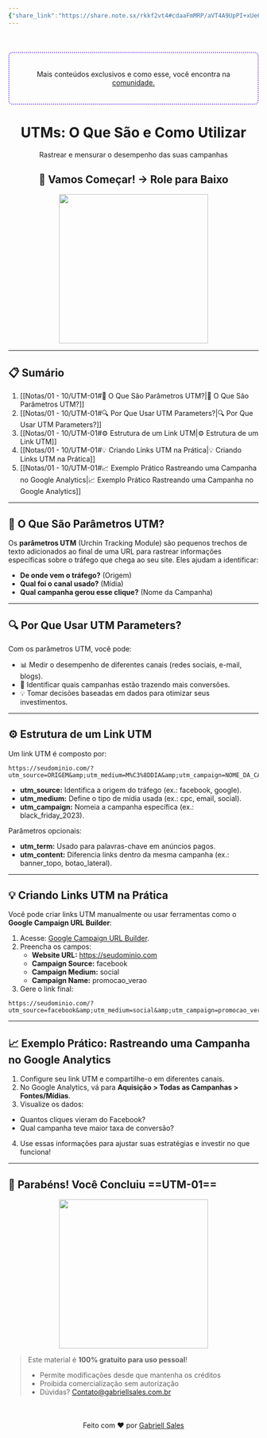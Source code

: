 ```yaml
---
{"share_link":"https://share.note.sx/rkkf2vt4#cdaaFmMRP/aVT4A9UpPI+xUe6IS1f3qEVJWb0GN7TnY","share_updated":"2025-02-06T15:18:54-03:00","title":"UTM-01","Criado":"2025-02-09","dg-publish":true,"dg-home":null,"permalink":"/notas/01-10/utm-01/","dgPassFrontmatter":true}
---
```


<div align="center" style="margin-top:50px; padding:20px; border: 2px dotted #8A5CF4; border-radius: 8px;">
  <p>Mais conteúdos exclusivos e como esse, você encontra na <a href="https://comunidade.gabriellsales.com.br" target="_blank">comunidade.</a></p>
</div>

<div align="center"><h1>UTMs: O Que São e Como Utilizar</h1> <p>Rastrear e mensurar o desempenho das suas campanhas</p> <h2>🚀 Vamos Começar! → Role para Baixo</h2> </div>

<div align="center">
  <img src="https://media.giphy.com/media/xT9IgzoKnwFNmISR8I/giphy.gif" width="300">
</div>

---
## 📋 Sumário 

1. [[Notas/01 - 10/UTM-01#🌟 O Que São Parâmetros UTM?\|🌟 O Que São Parâmetros UTM?]]
2. [[Notas/01 - 10/UTM-01#🔍 Por Que Usar UTM Parameters?\|🔍 Por Que Usar UTM Parameters?]]
3. [[Notas/01 - 10/UTM-01#⚙️ Estrutura de um Link UTM\|⚙️ Estrutura de um Link UTM]]
4. [[Notas/01 - 10/UTM-01#💡 Criando Links UTM na Prática\|💡 Criando Links UTM na Prática]]
5. [[Notas/01 - 10/UTM-01#📈 Exemplo Prático Rastreando uma Campanha no Google Analytics\|📈 Exemplo Prático Rastreando uma Campanha no Google Analytics]]

--- 
## 🌟 O Que São Parâmetros UTM? 

Os **parâmetros UTM** (Urchin Tracking Module) são pequenos trechos de texto adicionados ao final de uma URL para rastrear informações específicas sobre o tráfego que chega ao seu site. Eles ajudam a identificar:  
- **De onde vem o tráfego?** (Origem)  
- **Qual foi o canal usado?** (Mídia)  
- **Qual campanha gerou esse clique?** (Nome da Campanha)  

---
## 🔍 Por Que Usar UTM Parameters?

Com os parâmetros UTM, você pode:  
- 📊 Medir o desempenho de diferentes canais (redes sociais, e-mail, blogs).  
- 🎯 Identificar quais campanhas estão trazendo mais conversões.  
- 💡 Tomar decisões baseadas em dados para otimizar seus investimentos.  

---
## ⚙️ Estrutura de um Link UTM

Um link UTM é composto por:  
```
https://seudominio.com/?utm_source=ORIGEM&amp;utm_medium=M%C3%8DDIA&amp;utm_campaign=NOME_DA_CAMPANHA
```

- **utm_source:** Identifica a origem do tráfego (ex.: facebook, google).  
- **utm_medium:** Define o tipo de mídia usada (ex.: cpc, email, social).  
- **utm_campaign:** Nomeia a campanha específica (ex.: black_friday_2023). 

Parâmetros opcionais:  
- **utm_term:** Usado para palavras-chave em anúncios pagos.  
- **utm_content:** Diferencia links dentro da mesma campanha (ex.: banner_topo, botao_lateral).  

---
## 💡 Criando Links UTM na Prática

Você pode criar links UTM manualmente ou usar ferramentas como o **Google Campaign URL Builder**:  
1. Acesse: [Google Campaign URL Builder](https://ga-dev-tools.web.app/campaign-url-builder/).  
2. Preencha os campos:  
   - **Website URL:** https://seudominio.com  
   - **Campaign Source:** facebook  
   - **Campaign Medium:** social  
   - **Campaign Name:** promocao_verao  
3. Gere o link final:  
```
https://seudominio.com/?utm_source=facebook&amp;utm_medium=social&amp;utm_campaign=promocao_verao
```

---
## 📈  Exemplo Prático: Rastreando uma Campanha no Google Analytics

1. Configure seu link UTM e compartilhe-o em diferentes canais.  
2. No Google Analytics, vá para **Aquisição > Todas as Campanhas > Fontes/Mídias**.  
3. Visualize os dados:  
- Quantos cliques vieram do Facebook?  
- Qual campanha teve maior taxa de conversão?  
4. Use essas informações para ajustar suas estratégias e investir no que funciona!  

---
## 🎉 Parabéns! Você Concluiu ==UTM-01==

<div align="center"> <img src="https://media.giphy.com/media/3o7abKhOpu0NwenH3O/giphy.gif" width="300"> </div>

> Este material é **100% gratuito para uso pessoal**!
> - Permite modificações desde que mantenha os créditos
> - Proibida comercialização sem autorização
> - Dúvidas? Contato@gabriellsales.com.br

<div align="center" style="margin-top:50px">
  <p>Feito com ❤️ por <a href="https://gabriellsales.com.br" target="_blank">Gabriell Sales</a></p>
</div>